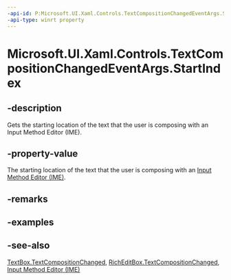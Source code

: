 ```yaml
---
-api-id: P:Microsoft.UI.Xaml.Controls.TextCompositionChangedEventArgs.StartIndex
-api-type: winrt property
---
```


<!-- Property syntax
public int StartIndex { get; }
-->

# Microsoft.UI.Xaml.Controls.TextCompositionChangedEventArgs.StartIndex

## -description
Gets the starting location of the text that the user is composing with an Input Method Editor (IME).

## -property-value
The starting location of the text that the user is composing with an [Input Method Editor (IME)](/previous-versions/windows/apps/hh967427(v=win.10)).

## -remarks

## -examples

## -see-also
[TextBox.TextCompositionChanged](textbox_textcompositionchanged.md), [RichEditBox.TextCompositionChanged](richeditbox_textcompositionchanged.md), [Input Method Editor (IME)](/previous-versions/windows/apps/hh967427(v=win.10))
